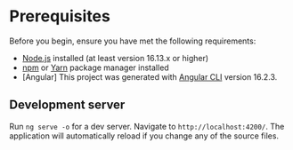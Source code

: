 # Prerequisites

Before you begin, ensure you have met the following requirements:

- [Node.js](https://nodejs.org/) installed (at least version 16.13.x or higher)
- [npm](https://www.npmjs.com/) or [Yarn](https://yarnpkg.com/) package manager installed
- [Angular] This project was generated with [Angular CLI](https://github.com/angular/angular-cli) version 16.2.3.

## Development server

Run `ng serve -o` for a dev server. Navigate to `http://localhost:4200/`. The application will automatically reload if you change any of the source files.
